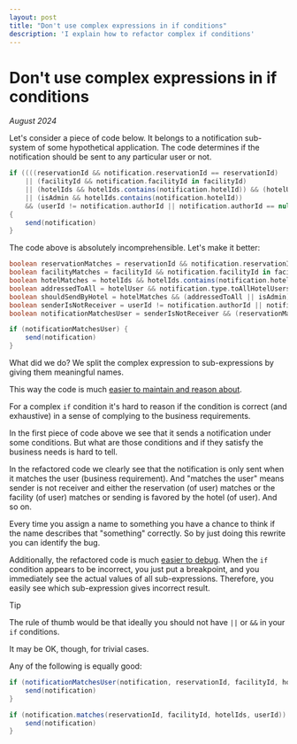 ```yaml
---
layout: post
title: "Don't use complex expressions in if conditions"
description: 'I explain how to refactor complex if conditions'
---
```


# Don't use complex expressions in if conditions

_August 2024_
     
Let's consider a piece of code below. It belongs to a notification sub-system of some hypothetical application. The code determines if the notification should be sent to any particular user or not. 

```groovy
if ((((reservationId && notification.reservationId == reservationId)
    || (facilityId && notification.facilityId in facilityId)
    || (hotelIds && hotelIds.contains(notification.hotelId)) && (hotelUser && notification.type.toAllHotelUsers || reservationId && notification.type.toAllReservations))
    || (isAdmin && hotelIds.contains(notification.hotelId))
    && (userId != notification.authorId || notification.authorId == null))) 
{
    send(notification)
}
```
              
The code above is absolutely incomprehensible. Let's make it better: 

```groovy
boolean reservationMatches = reservationId && notification.reservationId == reservationId
boolean facilityMatches = facilityId && notification.facilityId in facilityId
boolean hotelMatches = hotelIds && hotelIds.contains(notification.hotelId)
boolean addressedToAll = hotelUser && notification.type.toAllHotelUsers || reservationId && notification.type.toAllReservations
boolean shouldSendByHotel = hotelMatches && (addressedToAll || isAdmin)
boolean senderIsNotReceiver = userId != notification.authorId || notification.authorId == null
boolean notificationMatchesUser = senderIsNotReceiver && (reservationMatches || facilityMatches || shouldSendByHotel)

if (notificationMatchesUser) {
    send(notification)
}
```

What did we do? We split the complex expression to sub-expressions by giving them meaningful names.

This way the code is much <ins>easier to maintain and reason about</ins>. 

For a complex `if` condition it's hard to reason if the condition is correct (and exhaustive) in a sense of complying to the business requirements. 

In the first piece of code above we see that it sends a notification under some conditions. But what are those conditions and if they satisfy the business needs is hard to tell. 

In the refactored code we clearly see that the notification is only sent when it matches the user (business requirement). And "matches the user" means sender is not receiver and either the reservation (of user) matches or the facility (of user) matches or sending is favored by the hotel (of user). And so on.

Every time you assign a name to something you have a chance to think if the name describes that "something" correctly. So by just doing this rewrite you can identify the bug.

Additionally, the refactored code is much <ins>easier to debug</ins>. When the `if` condition appears to be incorrect, you just put a breakpoint, and you immediately see the actual values of all sub-expressions. Therefore, you easily see which sub-expression gives incorrect result.
  
> [!TIP]
> The rule of thumb would be that ideally you should not have `||` or `&&` in your `if` conditions.

It may be OK, though, for trivial cases.

Any of the following is equally good:

```groovy
if (notificationMatchesUser(notification, reservationId, facilityId, hotelIds, userId)) {
    send(notification)
}
```

```groovy
if (notification.matches(reservationId, facilityId, hotelIds, userId)) {
    send(notification)
}
```
